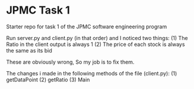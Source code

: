 # JPMC Task 1
Starter repo for task 1 of the JPMC software engineering program

Run server.py and client.py (in that order) and I noticed two things:
(1) The Ratio in the client output is always 1
(2) The price of each stock is always the same as its bid

These are obviously wrong, So my job is to fix them.

The changes i made in the following methods of the file (client.py):
(1) getDataPoint
(2) getRatio
(3) Main
